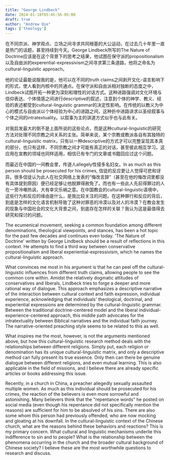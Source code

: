 ```yaml
---
title: "George Lindbeck"
date: 2024-01-10T05:45:56-05:00
draft: true
author: "Andrew Qie"
tags: ['theology']
---
```


在不同宗派、神学观点、立场之间寻求共同根基的大公运动，在过去几十年里一直是热门的话题，甚至持续到今天。George Lindbeck所写的The Nature of Doctrine应该是在这个背景下的思考之结果，他试图在保守派的propositionalism以及自由派的experential-expressivism之间寻求第三条道路，他将之命名为cultural-linguistic approach。

他的论证最能说服我的是，他可以在不同的truth claims之间剥开文化-语言影响下的形式，使人看到内核中的共通点。在保守派和自由派相对独断的态度之中，Lindbeck试图开拓一种更为深刻和理性的对话方式。这种进路强调对文化环境与信仰表达、个体情感之间进行descriptive的叙述，注意到个体的神学、教义、经验的表述都受到cultural-linguistic grammar的决定性影响。在传统的以教义为中心的模式与自由派以个体经验为中心的进路之间，这种折中进路讲求以圣经叙事与个体之间的intratextuality。以叙事为主的讲道方式似乎也与此有关。

对我启发最大的倒不是上面所说的这些论点，而是这种cultural-linguistic的研究方法对处理不同宗教之间关系的主张。简单来说，某个宗教或教派各自有其独特的cultural-linguistic matrix，只有以一种descriptive的方式才可以完整呈现其本真的部分，也只有这样，不同宗教之间才可能有真正的对话，甚至彼此相互学习。这应用在宣教的领域也同样适用，相信已有专门的文章或书籍回应过这个问题。

而最近在中国的一间教会里，传道人allegely性侵多名妇女。In as much as this person should be prosecuted for his crimes, 信徒的反应更让人觉得可悲和讶异。很多信徒认为此人在社交网络上发表的“悔改言辞”（甚至在他的悔改词里都没有具体提到原因）便已经足够让他脱罪得赦免了。而也有一些此人先前得罪过的人在一旁冷嘲热讽，大有幸灾乐祸之意。在中国教会的cultural-linguistic语境中，这些行为和反应的缘由是什么，是我比较关注的问题。在这种罪行和反应的背后，到底是怎样的文化语言机制导致了这种对罪恶的冷漠以及对人的冷漠？在教会发生的现象与中国社会的文化大背景之间，到底存在怎样的关联？我认为这是最值得去研究和探讨的问题。


The ecumenical movement, seeking a common foundation among different denominations, theological viewpoints, and stances, has been a hot topic for the past few decades and continues even today. 'The Nature of Doctrine' written by George Lindbeck should be a result of reflections in this context. He attempts to find a third way between conservative propositionalism and liberal experiential-expressivism, which he names the cultural-linguistic approach.

What convinces me most in his argument is that he can peel off the cultural-linguistic influences from different truth claims, allowing people to see the common core within. Amidst the relatively dogmatic attitudes of conservatives and liberals, Lindbeck tries to forge a deeper and more rational way of dialogue. This approach emphasizes a descriptive narrative of the interaction between cultural context and faith expression, individual experience, acknowledging that individuals' theological, doctrinal, and experiential expressions are determined by the cultural-linguistic grammar. Between the traditional doctrine-centered model and the liberal individual-experience-centered approach, this middle path advocates for the intratextuality between Biblical narratives and the individual faith journey. The narrative-oriented preaching style seems to be related to this as well.

What inspires me the most, however, is not the arguments mentioned above, but how this cultural-linguistic research method deals with the relationships between different religions. Simply put, each religion or denomination has its unique cultural-linguistic matrix, and only a descriptive method can fully present its true essence. Only then can there be genuine dialogue between different religions, and even mutual learning. This is also applicable in the field of missions, and I believe there are already specific articles or books addressing this issue.

Recently, in a church in China, a preacher allegedly sexually assaulted multiple women. As much as this individual should be prosecuted for his crimes, the reaction of the believers is even more sorrowful and astonishing. Many believers think that the "repentance words" he posted on social media (even though his repentance did not specifically mention the reasons) are sufficient for him to be absolved of his sins. There are also some whom this person had previously offended, who are now mocking and gloating at his downfall. In the cultural-linguistic context of the Chinese church, what are the reasons behind these behaviors and reactions? This is my primary concern. What cultural and linguistic mechanisms underlie this indifference to sin and to people? What is the relationship between the phenomena occurring in the church and the broader cultural background of Chinese society? I believe these are the most worthwhile questions to research and discuss.
